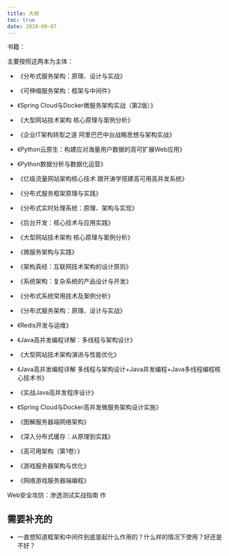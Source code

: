 ```yaml
---
title: 大纲
toc: true
date: 2018-09-07
---
```

书籍：

主要按照这两本为主体：

- 《分布式服务架构：原理、设计与实战》
- 《可伸缩服务架构：框架与中间件》
- 《Spring Cloud与Docker微服务架构实战（第2版）》

- 《大型网站技术架构 核心原理与案例分析》

- 《企业IT架构转型之道 阿里巴巴中台战略思想与架构实战》

- 《Python云原生：构建应对海量用户数据的高可扩展Web应用》
- 《Python数据分析与数据化运营》

- 《亿级流量网站架构核心技术 跟开涛学搭建高可用高并发系统》
- 《分布式服务框架原理与实践》
- 《分布式实时处理系统：原理、架构与实现》
- 《后台开发：核心技术与应用实践》
- 《大型网站技术架构 核心原理与案例分析》
- 《微服务架构与实践》
- 《架构真经：互联网技术架构的设计原则》
- 《系统架构：复杂系统的产品设计与开发》
- 《分布式系统常用技术及案例分析》
- 《分布式服务架构：原理、设计与实战》
- 《Redis开发与运维》
- 《Java高并发编程详解：多线程与架构设计》
- 《大型网站技术架构演进与性能优化》
- 《Java高并发编程详解 多线程与架构设计+Java并发编程+Java多线程编程核心技术书》
- 《实战Java高并发程序设计》
- 《Spring Cloud与Docker高并发微服务架构设计实施》
- 《图解服务器端网络架构》

- 《深入分布式缓存：从原理到实践》

- 《高可用架构（第1卷）》

- 《游戏服务器架构与优化》
- 《网络游戏服务器端编程》


Web安全攻防：渗透测试实战指南
作

## 需要补充的

- 一直想知道框架和中间件到底是起什么作用的？什么样的情况下使用？好还是不好？
